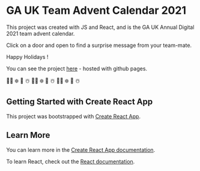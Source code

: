 # GA UK Team Advent Calendar 2021

This project was created with JS and React, and is the GA 
UK Annual Digital 2021 team advent calendar. 

Click on a door and open to find a surprise message
from your team-mate. 

Happy Holidays ! 

You can see the project [here](https://nhewison.github.io/ga_2021_xmas/) - hosted with github pages. 

🎅🏼 ❄️ 🎄 ☃️ 🎅🏼 ❄️ 🎄 ☃️ 🎅🏼 ❄️ 🎄 ☃️

## Getting Started with Create React App

This project was bootstrapped with [Create React App](https://github.com/facebook/create-react-app).

## Learn More

You can learn more in the [Create React App documentation](https://facebook.github.io/create-react-app/docs/getting-started).

To learn React, check out the [React documentation](https://reactjs.org/).
